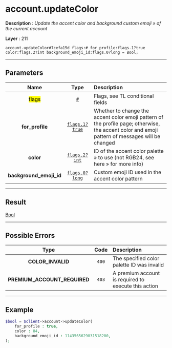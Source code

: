 # account.updateColor

**Description** : *Update the accent color and background custom emoji » of the current account*

**Layer** : 211

```tl
account.updateColor#7cefa15d flags:# for_profile:flags.1?true color:flags.2?int background_emoji_id:flags.0?long = Bool;
```

---

## Parameters

| Name | Type | Description |
| :---: | :---: | :--- |
| <mark>flags</mark> | [`#`](type/#) | Flags, see TL conditional fields |
| **for_profile** | [`flags.1?true`](type/true) | Whether to change the accent color emoji pattern of the profile page; otherwise, the accent color and emoji pattern of messages will be changed |
| **color** | [`flags.2?int`](type/int) | ID of the accent color palette » to use (not RGB24, see here » for more info) |
| **background_emoji_id** | [`flags.0?long`](type/long) | Custom emoji ID used in the accent color pattern |

---

## Result

[Bool](type/Bool)

---

## Possible Errors

| Type | Code | Description |
| :---: | :---: | :--- |
| **COLOR_INVALID** | `400` | The specified color palette ID was invalid |
| **PREMIUM_ACCOUNT_REQUIRED** | `403` | A premium account is required to execute this action |

---

## Example

```php
$bool = $client->account->updateColor(
	for_profile : true,
	color : 84,
	background_emoji_id : 1143565629031518200,
);
```